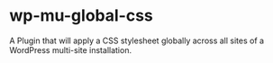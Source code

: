 # wp-mu-global-css
A Plugin that will apply a CSS stylesheet globally across all sites of a WordPress multi-site installation. 
